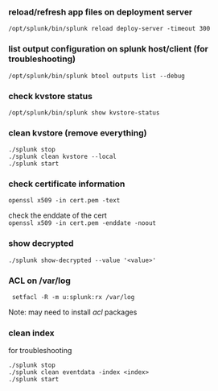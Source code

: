 ### reload/refresh app files on deployment server
`/opt/splunk/bin/splunk reload deploy-server -timeout 300`

### list output configuration on splunk host/client (for troubleshooting)
`/opt/splunk/bin/splunk btool outputs list --debug`

### check kvstore status
`/opt/splunk/bin/splunk show kvstore-status`

### clean kvstore (remove everything)
```
./splunk stop
./splunk clean kvstore --local
./splunk start
```

### check certificate information
`openssl x509 -in cert.pem -text`

check the enddate of the cert<br />
`openssl x509 -in cert.pem -enddate -noout`

### show decrypted
`./splunk show-decrypted --value '<value>'`


### ACL on /var/log 
` setfacl -R -m u:splunk:rx /var/log`

Note: may need to install *acl* packages


### clean index
for troubleshooting

```
./splunk stop
./splunk clean eventdata -index <index>
./splunk start
```
